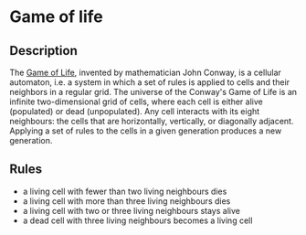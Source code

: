 # Game of life

## Description
The [Game of Life](https://en.wikipedia.org/wiki/Conway%27s_Game_of_Life), invented by mathematician John Conway, is a cellular automaton, i.e. a system in which a set of rules is applied to cells and their neighbors in a regular grid. The universe of the Conway's Game of Life is an infinite two-dimensional grid of cells, where each cell is either alive (populated) or dead (unpopulated). Any cell interacts with its eight neighbours: the cells that are horizontally, vertically, or diagonally adjacent. Applying a set of rules to the cells in a given generation produces a new generation.

## Rules
* a living cell with fewer than two living neighbours dies
* a living cell with more than three living neighbours dies
* a living cell with two or three living neighbours stays alive
* a dead cell with three living neighbours becomes a living cell